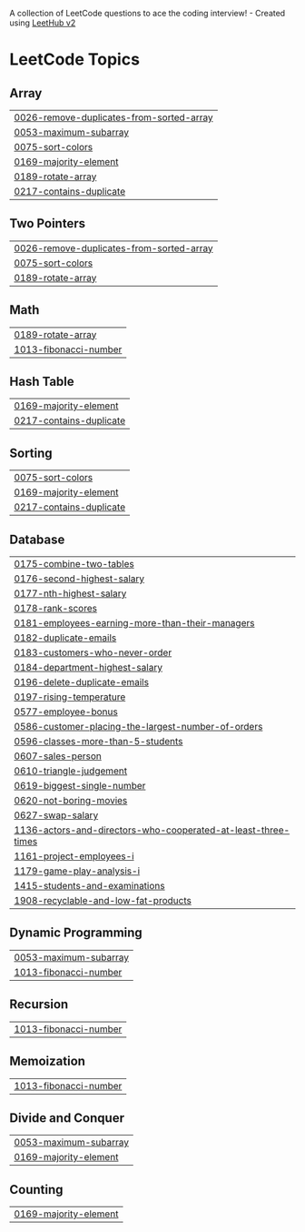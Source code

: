 A collection of LeetCode questions to ace the coding interview! - Created using [LeetHub v2](https://github.com/arunbhardwaj/LeetHub-2.0)
<!---LeetCode Topics Start-->
# LeetCode Topics
## Array
|  |
| ------- |
| [0026-remove-duplicates-from-sorted-array](https://github.com/vishalbigdata/Striver-A2Z/tree/master/0026-remove-duplicates-from-sorted-array) |
| [0053-maximum-subarray](https://github.com/vishalbigdata/Striver-A2Z/tree/master/0053-maximum-subarray) |
| [0075-sort-colors](https://github.com/vishalbigdata/Striver-A2Z/tree/master/0075-sort-colors) |
| [0169-majority-element](https://github.com/vishalbigdata/Striver-A2Z/tree/master/0169-majority-element) |
| [0189-rotate-array](https://github.com/vishalbigdata/Striver-A2Z/tree/master/0189-rotate-array) |
| [0217-contains-duplicate](https://github.com/vishalbigdata/Striver-A2Z/tree/master/0217-contains-duplicate) |
## Two Pointers
|  |
| ------- |
| [0026-remove-duplicates-from-sorted-array](https://github.com/vishalbigdata/Striver-A2Z/tree/master/0026-remove-duplicates-from-sorted-array) |
| [0075-sort-colors](https://github.com/vishalbigdata/Striver-A2Z/tree/master/0075-sort-colors) |
| [0189-rotate-array](https://github.com/vishalbigdata/Striver-A2Z/tree/master/0189-rotate-array) |
## Math
|  |
| ------- |
| [0189-rotate-array](https://github.com/vishalbigdata/Striver-A2Z/tree/master/0189-rotate-array) |
| [1013-fibonacci-number](https://github.com/vishalbigdata/Striver-A2Z/tree/master/1013-fibonacci-number) |
## Hash Table
|  |
| ------- |
| [0169-majority-element](https://github.com/vishalbigdata/Striver-A2Z/tree/master/0169-majority-element) |
| [0217-contains-duplicate](https://github.com/vishalbigdata/Striver-A2Z/tree/master/0217-contains-duplicate) |
## Sorting
|  |
| ------- |
| [0075-sort-colors](https://github.com/vishalbigdata/Striver-A2Z/tree/master/0075-sort-colors) |
| [0169-majority-element](https://github.com/vishalbigdata/Striver-A2Z/tree/master/0169-majority-element) |
| [0217-contains-duplicate](https://github.com/vishalbigdata/Striver-A2Z/tree/master/0217-contains-duplicate) |
## Database
|  |
| ------- |
| [0175-combine-two-tables](https://github.com/vishalbigdata/Striver-A2Z/tree/master/0175-combine-two-tables) |
| [0176-second-highest-salary](https://github.com/vishalbigdata/Striver-A2Z/tree/master/0176-second-highest-salary) |
| [0177-nth-highest-salary](https://github.com/vishalbigdata/Striver-A2Z/tree/master/0177-nth-highest-salary) |
| [0178-rank-scores](https://github.com/vishalbigdata/Striver-A2Z/tree/master/0178-rank-scores) |
| [0181-employees-earning-more-than-their-managers](https://github.com/vishalbigdata/Striver-A2Z/tree/master/0181-employees-earning-more-than-their-managers) |
| [0182-duplicate-emails](https://github.com/vishalbigdata/Striver-A2Z/tree/master/0182-duplicate-emails) |
| [0183-customers-who-never-order](https://github.com/vishalbigdata/Striver-A2Z/tree/master/0183-customers-who-never-order) |
| [0184-department-highest-salary](https://github.com/vishalbigdata/Striver-A2Z/tree/master/0184-department-highest-salary) |
| [0196-delete-duplicate-emails](https://github.com/vishalbigdata/Striver-A2Z/tree/master/0196-delete-duplicate-emails) |
| [0197-rising-temperature](https://github.com/vishalbigdata/Striver-A2Z/tree/master/0197-rising-temperature) |
| [0577-employee-bonus](https://github.com/vishalbigdata/Striver-A2Z/tree/master/0577-employee-bonus) |
| [0586-customer-placing-the-largest-number-of-orders](https://github.com/vishalbigdata/Striver-A2Z/tree/master/0586-customer-placing-the-largest-number-of-orders) |
| [0596-classes-more-than-5-students](https://github.com/vishalbigdata/Striver-A2Z/tree/master/0596-classes-more-than-5-students) |
| [0607-sales-person](https://github.com/vishalbigdata/Striver-A2Z/tree/master/0607-sales-person) |
| [0610-triangle-judgement](https://github.com/vishalbigdata/Striver-A2Z/tree/master/0610-triangle-judgement) |
| [0619-biggest-single-number](https://github.com/vishalbigdata/Striver-A2Z/tree/master/0619-biggest-single-number) |
| [0620-not-boring-movies](https://github.com/vishalbigdata/Striver-A2Z/tree/master/0620-not-boring-movies) |
| [0627-swap-salary](https://github.com/vishalbigdata/Striver-A2Z/tree/master/0627-swap-salary) |
| [1136-actors-and-directors-who-cooperated-at-least-three-times](https://github.com/vishalbigdata/Striver-A2Z/tree/master/1136-actors-and-directors-who-cooperated-at-least-three-times) |
| [1161-project-employees-i](https://github.com/vishalbigdata/Striver-A2Z/tree/master/1161-project-employees-i) |
| [1179-game-play-analysis-i](https://github.com/vishalbigdata/Striver-A2Z/tree/master/1179-game-play-analysis-i) |
| [1415-students-and-examinations](https://github.com/vishalbigdata/Striver-A2Z/tree/master/1415-students-and-examinations) |
| [1908-recyclable-and-low-fat-products](https://github.com/vishalbigdata/Striver-A2Z/tree/master/1908-recyclable-and-low-fat-products) |
## Dynamic Programming
|  |
| ------- |
| [0053-maximum-subarray](https://github.com/vishalbigdata/Striver-A2Z/tree/master/0053-maximum-subarray) |
| [1013-fibonacci-number](https://github.com/vishalbigdata/Striver-A2Z/tree/master/1013-fibonacci-number) |
## Recursion
|  |
| ------- |
| [1013-fibonacci-number](https://github.com/vishalbigdata/Striver-A2Z/tree/master/1013-fibonacci-number) |
## Memoization
|  |
| ------- |
| [1013-fibonacci-number](https://github.com/vishalbigdata/Striver-A2Z/tree/master/1013-fibonacci-number) |
## Divide and Conquer
|  |
| ------- |
| [0053-maximum-subarray](https://github.com/vishalbigdata/Striver-A2Z/tree/master/0053-maximum-subarray) |
| [0169-majority-element](https://github.com/vishalbigdata/Striver-A2Z/tree/master/0169-majority-element) |
## Counting
|  |
| ------- |
| [0169-majority-element](https://github.com/vishalbigdata/Striver-A2Z/tree/master/0169-majority-element) |
<!---LeetCode Topics End-->